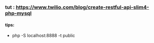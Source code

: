 ### tut : https://www.twilio.com/blog/create-restful-api-slim4-php-mysql

#### tips:
- php -S localhost:8888 -t public
